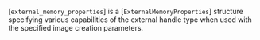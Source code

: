 [`external_memory_properties`] is a [`ExternalMemoryProperties`]
structure specifying various capabilities of the external handle type
when used with the specified image creation parameters.